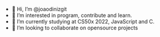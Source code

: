 - 👋 Hi, I’m @joaodinizgit
- 👀 I’m interested in program, contribute and learn.
- 🌱 I’m currently studying at CS50x 2022, JavaScript and C.
- 💞️ I’m looking to collaborate on opensource projects

<!---
joaodinizgit/joaodinizgit is a ✨ special ✨ repository because its `README.md` (this file) appears on your GitHub profile.
You can click the Preview link to take a look at your changes.
--->
